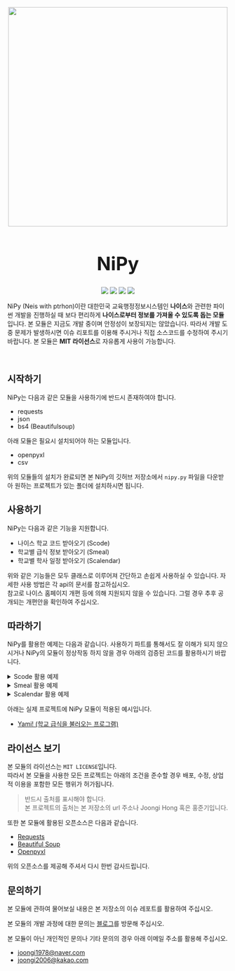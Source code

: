 <p align="center">
    <img src="https://user-images.githubusercontent.com/23215270/74083252-335ccb00-4aa5-11ea-9045-3d87de5c70b2.png" width="500">
    <h1 align="center" style="font-size: 3em;">NiPy</h1>
    <p align="center">
        <img src="https://img.shields.io/badge/python-v3.7-blue">
        <img src="https://img.shields.io/badge/license-MIT-green">
        <img src="https://img.shields.io/badge/test-passing-brightgreen">
        <a href="https://joongi1978.gitbook.io/nipy/"><img src="https://img.shields.io/badge/url-document-lightgrey"></a>
    </p>
    <p>NiPy (Neis with ptrhon)이란 대한민국 교육행정정보시스템인 <b>나이스</b>와 관련한 파이썬 개발을 진행하실 때 보다 편리하게 <b>나이스로부터 정보를 가져올 수 있도록 돕는 모듈</b>입니다. 본 모듈은 지금도 개발 중이며 안정성이 보장되지는 않았습니다. 따라서 개발 도중 문제가 발생하시면 이슈 리포트를 이용해 주시거나 직접 소스코드를 수정하여 주시기 바랍니다. 본 모듈은 <b>MIT 라이선스</b>로 자유롭게 사용이 가능합니다.</p>
</p>

<br/>

## 시작하기

NiPy는 다음과 같은 모듈을 사용하기에 반드시 존재하여야 합니다.

- requests
- json
- bs4 (Beautifulsoup)

아래 모듈은 필요시 설치되어야 하는 모듈입니다.

- openpyxl
- csv

위의 모듈들의 설치가 완료되면 본 NiPy의 깃허브 저장소에서 `nipy.py` 파일을 다운받아 원하는 프로젝트가 있는 폴더에 설치하시면 됩니다.

## 사용하기

NiPy는 다음과 같은 기능을 지원합니다.

- 나이스 학교 코드 받아오기 (Scode)
- 학교별 급식 정보 받아오기 (Smeal)
- 학교별 학사 일정 받아오기 (Scalendar)

위와 같은 기능들은 모두 클래스로 이루어져 간단하고 손쉽게 사용하실 수 있습니다. 자세한 사용 방법은 각 api의 문서를 참고하십시오.  
참고로 나이스 홈페이지 개편 등에 의해 지원되지 않을 수 있습니다. 그럴 경우 추후 공개되는 개편안을 확인하여 주십시오.

## 따라하기

NiPy를 활용한 예제는 다음과 같습니다. 사용하기 파트를 통해서도 잘 이해가 되지 않으시거나 NiPy의 모듈이 정상작동 하지 않을 경우 아래의 검증된 코드를 활용하시기 바랍니다.

<details>
    <summary>Scode 활용 예제</summary>

    아래 예제는 경기도내에 있는 김포라는 이름을 가진 학교를 조회하고, 중등 교육기관을 출력받는 예시입니다.

    l = nipy.Scode("김포", "경기")
    print(l.codefind("2"))

    다음과 같이 출력됩니다.

    [{'NAME': '김포신곡중학교', 'ADDRESS': '경기도 김포시 고촌읍 수기로 54-20', 'CODE': 'J100005681'},
    {'NAME': '김포여자중학교', 'ADDRESS': '경기도 김포시 봉화로 37-15', 'CODE': 'J100001488'},
    {'NAME': '김포중학교', 'ADDRESS': '경기도 김포시 봉화로 83', 'CODE': 'J100001490'},
    {'NAME': '김포한가람중학교', 'ADDRESS': '경기도 김포시 김포한강9로 140', 'CODE': 'J100006783'}]

</details>

<details>
    <summary>Smeal 활용 예제</summary>
    
    아래 예제는 경기과학고등학교의 2019년 10월 27일자 중식 급식을 출력하는 예제입니다.

    m = nipy.Smeal("경기", "J100000447", "4")
    print(m.day("2019", "10", "27", "2"))

    다음과 같이 출력됩니다.

    현미밥<br/>김치수제비5.6.9.13.18.<br/>부추겉절이5.6.13.<br/>순살바베큐볶음1.2.5.6.10.13.<br/>배추김치9.13.<br/>푸딩1.<br/>무쌈5.6.9.13.<br/>

</details>

<details>
    <summary>Scalendar 활용 예제</summary>
    
    아래 예제는 경기과학고등학교의 2019년도 9월달 학사 일정을 출력하는 예제입니다.

    c = Scalendar("경기", "J100000447", "4")
    print(c.month("2019", "09"))

    다음과 같이 출력됩니다.

    {'01': '학사일정이 존재하지 않습니다.', '02': '학사일정이 존재하지 않습니다.', '03': '학사일 정이 존재하지 않습니다.', '04': '학사일정이 존재하지 않습니다.', '05': '학사일정이 존재하지  않습니다.', '06': '학사일정이 존재하지 않습니다.', '07': '토요휴업일', '08': '학사일정이 존재하지 않습니다.', '09': '학사일정이 존재하지 않습니다.', '10': '학사일정이 존재하지 않습니다.', '11': '학사일정이 존재하지 않습니다.', '12': '추석', '13': '추석', '14': '추석', '15': '학 사일정이 존재하지 않습니다.', '16': '학사일정이 존재하지 않습니다.', '17': '학사일정이 존재하지 않습니다.', '18': '학사일정이 존재하지 않습니다.', '19': '학사일정이 존재하지 않습니다.', '20': '학사일정이 존재하지 않습니다.', '21': '토요휴업일', '22': '학사일정이 존재하지 않습니 다.', '23': '학사일정이 존재하지 않습니다.', '24': '학사일정이 존재하지 않습니다.', '25': '학사일정이 존재하지 않습니다.', '26': '학사일정이 존재하지 않습니다.', '27': '학사일정이 존재하지 않습니다.', '28': '토요휴업일', '29': '학사일정이 존재하지 않습니다.', '30': '학사일정이  존재하지 않습니다.'}

</details>

아래는 실제 프로젝트에 NiPy 모듈이 적용된 예시입니다.

- [Yami! (학교 급식을 불러오는 프로그램)](https://github.com/joongiHong/yami)

## 라이선스 보기

본 모듈의 라이선스는 `MIT LICENSE`입니다.  
따라서 본 모듈을 사용한 모든 프로젝트는 아래의 조건을 준수할 경우 배포, 수정, 상업적 이용을 포함한 모든 행위가 허가됩니다.

> 반드시 출처를 표시해야 합니다.  
> 본 프로젝트의 출처는 본 저장소의 url 주소나 Joongi Hong 혹은 홍준기입니다.

또한 본 모듈에 활용된 오픈소스은 다음과 같습니다.

- [Requests](https://2.python-requests.org/en/master/user/intro/#apache2-license)
- [Beautiful Soup](https://www.crummy.com/software/BeautifulSoup/)
- [Openpyxl](https://openpyxl.readthedocs.io/en/stable/)

위의 오픈소스를 제공해 주셔서 다시 한번 감사드립니다.

## 문의하기

본 모듈에 관하여 물어보실 내용은 본 저장소의 이슈 레포트를 활용하여 주십시오.

본 모듈의 개발 과정에 대한 문의는 [블로그](joongi0405.tistory.com)를 방문해 주십시오.

본 모듈이 아닌 개인적인 문의나 기타 문의의 경우 아래 이메일 주소를 활용해 주십시오.

- joongi1978@naver.com
- joongi2006@kakao.com
